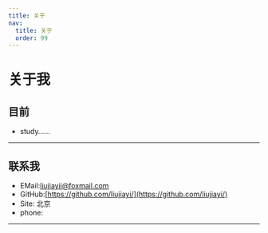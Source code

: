 ```yaml
---
title: 关于
nav:
  title: 关于
  order: 99
---
```

# 关于我
## 目前
+ study……
***
## 联系我
+ EMail:liujiayii@foxmail.com
+ GitHub:[https://github.com/liujiayi/](https://github.com/liujiayi/)
+ Site: 北京
+ phone:
***